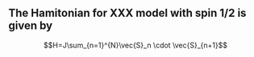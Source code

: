 ## The Hamitonian for XXX model with spin 1/2 is given by 
$$H=J\sum_{n=1}^{N}\vec{S}_n \cdot \vec{S}_{n+1}$$
